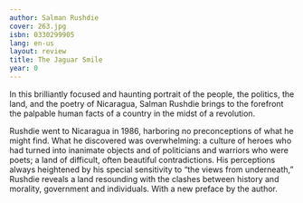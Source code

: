 ```yaml
---
author: Salman Rushdie
cover: 263.jpg
isbn: 0330299905
lang: en-us
layout: review
title: The Jaguar Smile
year: 0
---
```

In this brilliantly focused and haunting portrait of the people, the politics, the land, and the poetry of Nicaragua, Salman Rushdie brings to the forefront the palpable human facts of a country in the midst of a revolution.

Rushdie went to Nicaragua in 1986, harboring no preconceptions of what he might find. What he discovered was overwhelming: a culture of heroes who had turned into inanimate objects and of politicians and warriors who were poets; a land of difficult, often beautiful contradictions. His perceptions always heightened by his special sensitivity to “the views from underneath,” Rushdie reveals a land resounding with the clashes between history and morality, government and individuals.&nbsp;With a new preface by the author.
